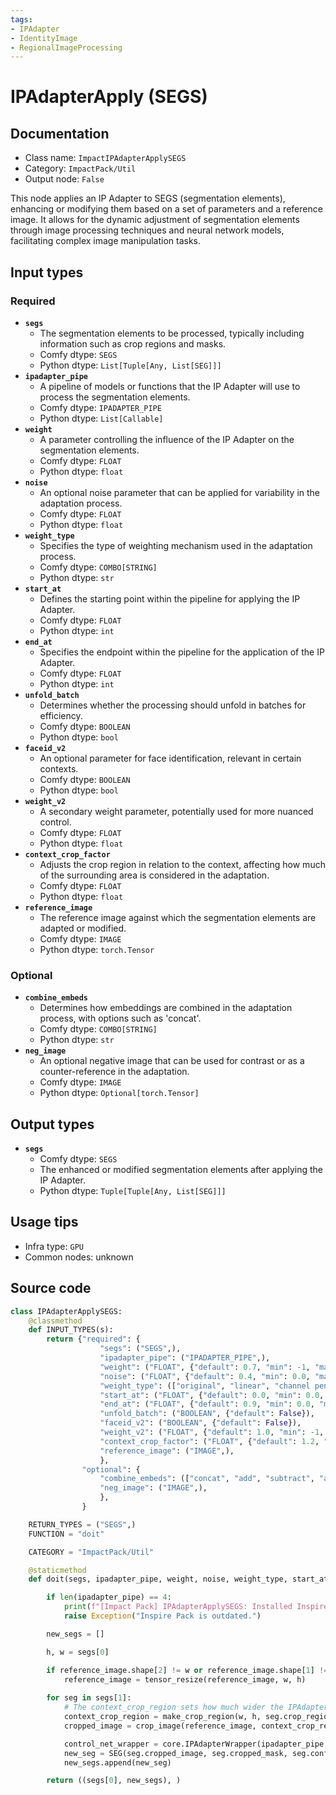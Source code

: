 ```yaml
---
tags:
- IPAdapter
- IdentityImage
- RegionalImageProcessing
---
```


# IPAdapterApply (SEGS)
## Documentation
- Class name: `ImpactIPAdapterApplySEGS`
- Category: `ImpactPack/Util`
- Output node: `False`

This node applies an IP Adapter to SEGS (segmentation elements), enhancing or modifying them based on a set of parameters and a reference image. It allows for the dynamic adjustment of segmentation elements through image processing techniques and neural network models, facilitating complex image manipulation tasks.
## Input types
### Required
- **`segs`**
    - The segmentation elements to be processed, typically including information such as crop regions and masks.
    - Comfy dtype: `SEGS`
    - Python dtype: `List[Tuple[Any, List[SEG]]]`
- **`ipadapter_pipe`**
    - A pipeline of models or functions that the IP Adapter will use to process the segmentation elements.
    - Comfy dtype: `IPADAPTER_PIPE`
    - Python dtype: `List[Callable]`
- **`weight`**
    - A parameter controlling the influence of the IP Adapter on the segmentation elements.
    - Comfy dtype: `FLOAT`
    - Python dtype: `float`
- **`noise`**
    - An optional noise parameter that can be applied for variability in the adaptation process.
    - Comfy dtype: `FLOAT`
    - Python dtype: `float`
- **`weight_type`**
    - Specifies the type of weighting mechanism used in the adaptation process.
    - Comfy dtype: `COMBO[STRING]`
    - Python dtype: `str`
- **`start_at`**
    - Defines the starting point within the pipeline for applying the IP Adapter.
    - Comfy dtype: `FLOAT`
    - Python dtype: `int`
- **`end_at`**
    - Specifies the endpoint within the pipeline for the application of the IP Adapter.
    - Comfy dtype: `FLOAT`
    - Python dtype: `int`
- **`unfold_batch`**
    - Determines whether the processing should unfold in batches for efficiency.
    - Comfy dtype: `BOOLEAN`
    - Python dtype: `bool`
- **`faceid_v2`**
    - An optional parameter for face identification, relevant in certain contexts.
    - Comfy dtype: `BOOLEAN`
    - Python dtype: `bool`
- **`weight_v2`**
    - A secondary weight parameter, potentially used for more nuanced control.
    - Comfy dtype: `FLOAT`
    - Python dtype: `float`
- **`context_crop_factor`**
    - Adjusts the crop region in relation to the context, affecting how much of the surrounding area is considered in the adaptation.
    - Comfy dtype: `FLOAT`
    - Python dtype: `float`
- **`reference_image`**
    - The reference image against which the segmentation elements are adapted or modified.
    - Comfy dtype: `IMAGE`
    - Python dtype: `torch.Tensor`
### Optional
- **`combine_embeds`**
    - Determines how embeddings are combined in the adaptation process, with options such as 'concat'.
    - Comfy dtype: `COMBO[STRING]`
    - Python dtype: `str`
- **`neg_image`**
    - An optional negative image that can be used for contrast or as a counter-reference in the adaptation.
    - Comfy dtype: `IMAGE`
    - Python dtype: `Optional[torch.Tensor]`
## Output types
- **`segs`**
    - Comfy dtype: `SEGS`
    - The enhanced or modified segmentation elements after applying the IP Adapter.
    - Python dtype: `Tuple[Tuple[Any, List[SEG]]]`
## Usage tips
- Infra type: `GPU`
- Common nodes: unknown


## Source code
```python
class IPAdapterApplySEGS:
    @classmethod
    def INPUT_TYPES(s):
        return {"required": {
                    "segs": ("SEGS",),
                    "ipadapter_pipe": ("IPADAPTER_PIPE",),
                    "weight": ("FLOAT", {"default": 0.7, "min": -1, "max": 3, "step": 0.05}),
                    "noise": ("FLOAT", {"default": 0.4, "min": 0.0, "max": 1.0, "step": 0.01}),
                    "weight_type": (["original", "linear", "channel penalty"], {"default": 'channel penalty'}),
                    "start_at": ("FLOAT", {"default": 0.0, "min": 0.0, "max": 1.0, "step": 0.001}),
                    "end_at": ("FLOAT", {"default": 0.9, "min": 0.0, "max": 1.0, "step": 0.001}),
                    "unfold_batch": ("BOOLEAN", {"default": False}),
                    "faceid_v2": ("BOOLEAN", {"default": False}),
                    "weight_v2": ("FLOAT", {"default": 1.0, "min": -1, "max": 3, "step": 0.05}),
                    "context_crop_factor": ("FLOAT", {"default": 1.2, "min": 1.0, "max": 100, "step": 0.1}),
                    "reference_image": ("IMAGE",),
                    },
                "optional": {
                    "combine_embeds": (["concat", "add", "subtract", "average", "norm average"],),
                    "neg_image": ("IMAGE",),
                    },
                }

    RETURN_TYPES = ("SEGS",)
    FUNCTION = "doit"

    CATEGORY = "ImpactPack/Util"

    @staticmethod
    def doit(segs, ipadapter_pipe, weight, noise, weight_type, start_at, end_at, unfold_batch, faceid_v2, weight_v2, context_crop_factor, reference_image, combine_embeds="concat", neg_image=None):

        if len(ipadapter_pipe) == 4:
            print(f"[Impact Pack] IPAdapterApplySEGS: Installed Inspire Pack is outdated.")
            raise Exception("Inspire Pack is outdated.")

        new_segs = []

        h, w = segs[0]

        if reference_image.shape[2] != w or reference_image.shape[1] != h:
            reference_image = tensor_resize(reference_image, w, h)
        
        for seg in segs[1]:
            # The context_crop_region sets how much wider the IPAdapter context will reflect compared to the crop_region, not the bbox
            context_crop_region = make_crop_region(w, h, seg.crop_region, context_crop_factor)
            cropped_image = crop_image(reference_image, context_crop_region)

            control_net_wrapper = core.IPAdapterWrapper(ipadapter_pipe, weight, noise, weight_type, start_at, end_at, unfold_batch, weight_v2, cropped_image, neg_image=neg_image, prev_control_net=seg.control_net_wrapper, combine_embeds=combine_embeds)
            new_seg = SEG(seg.cropped_image, seg.cropped_mask, seg.confidence, seg.crop_region, seg.bbox, seg.label, control_net_wrapper)
            new_segs.append(new_seg)

        return ((segs[0], new_segs), )

```
